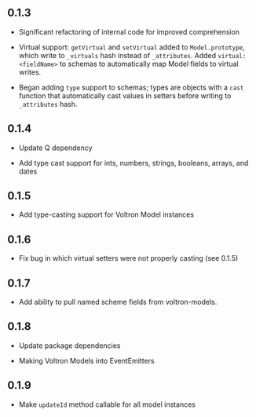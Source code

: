 ## 0.1.3

* Significant refactoring of internal code for improved comprehension

* Virtual support: `getVirtual` and `setVirtual` added to `Model.prototype`, which
write to `_virtuals` hash instead of `_attributes`. Added `virtual: <fieldName>` to
schemas to automatically map Model fields to virtual writes.

* Began adding `type` support to schemas; types are objects with a `cast` function that
automatically cast values in setters before writing to `_attributes` hash.

## 0.1.4

* Update Q dependency

* Add type cast support for ints, numbers, strings, booleans, arrays, and dates

## 0.1.5

* Add type-casting support for Voltron Model instances

## 0.1.6

* Fix bug in which virtual setters were not properly casting (see 0.1.5)

## 0.1.7

* Add ability to pull named scheme fields from voltron-models.

## 0.1.8

* Update package dependencies

* Making Voltron Models into EventEmitters

## 0.1.9

* Make `updateId` method callable for all model instances
